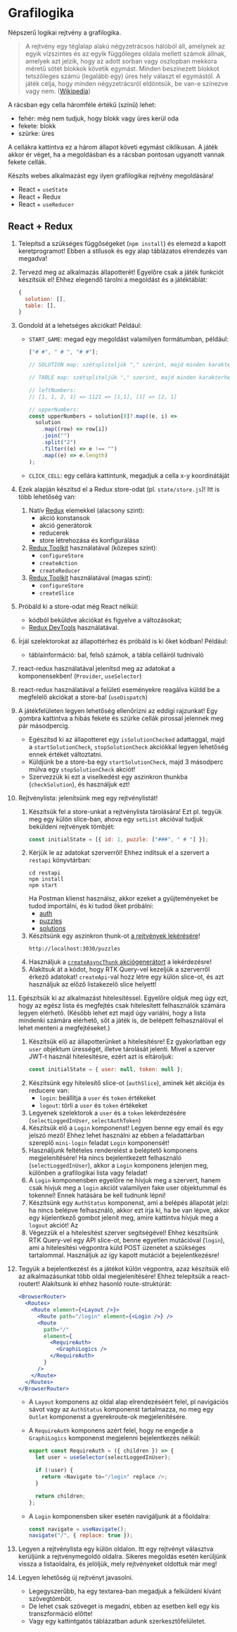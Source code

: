 # Grafilogika

Népszerű logikai rejtvény a grafilogika.

> A rejtvény egy téglalap alakú négyzetrácsos hálóból áll, amelynek az egyik vízszintes és az egyik függőleges oldala mellett számok állnak, amelyek azt jelzik, hogy az adott sorban vagy oszlopban mekkora méretű sötét blokkok követik egymást. Minden beszínezett blokkot tetszőleges számú (legalább egy) üres hely választ el egymástól. A játék célja, hogy minden négyzetrácsról eldöntsük, be van-e színezve vagy nem. ([Wikipedia](https://hu.wikipedia.org/wiki/Grafilogika))

A rácsban egy cella háromféle értékű (színű) lehet:

- fehér: még nem tudjuk, hogy blokk vagy üres kerül oda
- fekete: blokk
- szürke: üres

A cellákra kattintva ez a három állapot követi egymást ciklikusan. A játék akkor ér véget, ha a megoldásban és a rácsban pontosan ugyanott vannak fekete cellák.

Készíts webes alkalmazást egy ilyen grafilogikai rejtvény megoldására!

- React + `useState`
- React + Redux
- React + `useReducer`

## React + Redux

1. Telepítsd a szükséges függőségeket (`npm install`) és elemezd a kapott keretprogramot! Ebben a stílusok és egy alap táblázatos elrendezés van megadva!
2. Tervezd meg az alkalmazás állapotterét! Egyelőre csak a játék funkciót készítsük el! Ehhez elegendő tárolni a megoldást és a játéktáblát:
   ```js
   {
     solution: [],
     table: [],
   }
   ```
3. Gondold át a lehetséges akciókat! Például:

   - `START_GAME`: megad egy megoldást valamilyen formátumban, például:

     ```js
     ["# #", " # ", "# #"];

     // SOLUTION map: szétspliteljük "," szerint, majd minden karakterhez - map: hozzámappelünk egy színt

     // TABLE map: szétspliteljük "," szerint, majd minden karakterhez "FEHÉR"

     // leftNumbers:
     // [1, 1, 2, 1] => 1121 => [1,1], [1] => [2, 1]

     // upperNumbers:
     const upperNumbers = solution[0]?.map((e, i) =>
       solution
         .map((row) => row[i])
         .join("")
         .split("2")
         .filter((e) => e !== "")
         .map((e) => e.length)
     );
     ```

   - `CLICK_CELL`: egy cellára kattintunk, megadjuk a cella x-y koordinátáját

4. Ezek alapján készítsd el a Redux store-odat (pl. `state/store.js`)! Itt is több lehetőség van:
   1. Natív [Redux](https://redux.js.org/) elemekkel (alacsony szint):
      - akció konstansok
      - akció generátorok
      - reducerek
      - store létrehozása és konfigurálása
   2. [Redux Toolkit](https://redux-toolkit.js.org/) használatával (közepes szint):
      - `configureStore`
      - `createAction`
      - `createReducer`
   3. [Redux Toolkit](https://redux-toolkit.js.org/) használatával (magas szint):
      - `configureStore`
      - `createSlice`
5. Próbáld ki a store-odat még React nélkül:
   - kódból beküldve akciókat és figyelve a változásokat;
   - [Redux DevTools](https://chrome.google.com/webstore/detail/redux-devtools/lmhkpmbekcpmknklioeibfkpmmfibljd) használatával.
6. Írjál szelektorokat az állapottérhez és próbáld is ki őket kódban! Például:
   - táblainformáció: bal, felső számok, a tábla celláiról tudnivaló
7. react-redux használatával jelenítsd meg az adatokat a komponensekben! (`Provider`, `useSelector`)
8. react-redux használatával a felületi eseményekre reagálva küldd be a megfelelő akciókat a store-ba! (`useDispatch`)
9. A játékfelületen legyen lehetőség ellenőrizni az eddigi rajzunkat! Egy gombra kattintva a hibás fekete és szürke cellák pirossal jelennek meg pár másodpercig.
   - Egészítsd ki az állapotteret egy `isSolutionChecked` adattaggal, majd a `startSolutionCheck`, `stopSolutionCheck` akciókkal legyen lehetőség ennek értékét változtatni.
   - Küldjünk be a store-ba egy `startSolutionCheck`, majd 3 másodperc múlva egy `stopSolutionCheck` akciót!
   - Szervezzük ki ezt a viselkedést egy aszinkron thunkba (`checkSolution`), és használjuk ezt!
10. Rejtvénylista: jelenítsünk meg egy rejtvénylistát!
    1. Készítsük fel a store-unkat a rejtvénylista tárolására! Ezt pl. tegyük meg egy külön slice-ban, ahova egy `setList` akcióval tudjuk beküldeni rejtvények tömbjét:
       ```js
       const initialState = [{ id: 1, puzzle: ["###", " # "] }];
       ```
    2. Kérjük le az adatokat szerverről! Ehhez indítsuk el a szervert a `restapi` könyvtárban:
       ```
       cd restapi
       npm install
       npm start
       ```
       Ha Postman klienst használsz, akkor ezeket a gyűjteményeket be tudod importálni, és ki tudod őket próbálni:
       - [auth](https://www.getpostman.com/collections/c5105b1b03067fc471ca)
       - [puzzles](https://www.getpostman.com/collections/416cb5f1dfd0cc84a933)
       - [solutions](https://www.getpostman.com/collections/79f5c29291445e796db4)
    3. Készítsünk egy aszinkron thunk-ot [a rejtvények lekérésére](http://localhost:3030/puzzles)!
       ```
       http://localhost:3030/puzzles
       ```
    4. Használjuk a [`createAsyncThunk` akciógenerátort](https://redux-toolkit.js.org/api/createAsyncThunk) a lekérdezésre!
    5. Alakítsuk át a kódot, hogy RTK Query-vel kezeljük a szerverről érkező adatokat! `createApi`-val hozz létre egy külön slice-ot, és azt használjuk az előző listakezelő slice helyett!
11. Egészítsük ki az alkalmazást hitelesítéssel. Egyelőre oldjuk meg úgy ezt, hogy az egész lista és megfejtés csak hitelesített felhasználók számára legyen elérhető. (Később lehet ezt majd úgy variálni, hogy a lista mindenki számára elérhető, sőt a játék is, de belépett felhasználóval el lehet menteni a megfejtéseket.)

    1. Készítsük elő az állapotterünket a hitelesítésre! Ez gyakorlatban egy `user` objektum ürességét, illetve tárolását jelenti. Mivel a szerver JWT-t használ hitelesítésre, ezért azt is eltároljuk:
       ```js
       const initialState = { user: null, token: null };
       ```
    2. Készítsünk egy hitelesítő slice-ot (`authSlice`), aminek két akciója és reducere van:
       - `login`: beállítja a `user` és `token` értékeket
       - `logout`: törli a `user` és `token` értékeket
    3. Legyenek szelektorok a `user` és a `token` lekérdezésére (`selectLoggedInUser`, `selectAuthToken`)
    4. Készítsük elő a `Login` komponenst! Legyen benne egy email és egy jelszó mező! Ehhez lehet használni az ebben a feladattárban szereplő `mini-login` feladat `Login` komponensét!
    5. Használjunk feltételes renderelést a beléptető komponens megjelenítésére! Ha nincs bejelentkezett felhasználó (`selectLoggedInUser`), akkor a `Login` komponens jelenjen meg, különben a grafilogikai lista vagy feladat!
    6. A `Login` komponensben egyelőre ne hívjuk meg a szervert, hanem csak hívjuk meg a `login` akciót valamilyen fake user objektummal és tokennel! Ennek hatására be kell tudnunk lépni!
    7. Készítsünk egy `AuthStatus` komponenst, ami a belépés állapotát jelzi: ha nincs belépve felhasználó, akkor ezt írja ki, ha be van lépve, akkor egy kijelentkező gombot jelenít meg, amire kattintva hívjuk meg a `logout` akciót! Az
    8. Végezzük el a hitelesítést szerver segítségével! Ehhez készítsünk RTK Query-vel egy API slice-ot, benne egyetlen mutációval (`login`), ami a hitelesítési végpontra küld POST üzenetet a szükséges tartalommal. Használjuk az így kapott mutációt a bejelentkezésre!

12. Tegyük a bejelentkezést és a játékot külön végpontra, azaz készítsük elő az alkalmazásunkat több oldal megjelenítésére! Ehhez telepítsük a react-routert! Alakítsunk ki ehhez hasonló route-struktúrát:

    ```jsx
    <BrowserRouter>
      <Routes>
        <Route element={<Layout />}>
          <Route path="/login" element={<Login />} />
          <Route
            path="/"
            element={
              <RequireAuth>
                <GraphiLogics />
              </RequireAuth>
            }
          />
        </Route>
      </Routes>
    </BrowserRouter>
    ```

    - A `Layout` komponens az oldal alap elrendezéséért felel, pl navigációs sávot vagy az `AuthStatus` komponenst tartalmazza, no meg egy `Outlet` komponenst a gyerekroute-ok megjelenítésére.
    - A `RequireAuth` komponens azért felel, hogy ne engedje a `GraphiLogics` komponenst megjelenni bejelentkezés nélkül:

      ```js
      export const RequireAuth = ({ children }) => {
        let user = useSelector(selectLoggedInUser);

        if (!user) {
          return <Navigate to="/login" replace />;
        }

        return children;
      };
      ```

    - A `Login` komponensben siker esetén navigáljunk át a főoldalra:
      ```js
      const navigate = useNavigate();
      navigate("/", { replace: true });
      ```

13. Legyen a rejtvénylista egy külön oldalon. Itt egy rejtvényt választva kerüljünk a rejtvénymegoldó oldalra. Sikeres megoldás esetén kerüljünk vissza a listaoldalra, és jelöljük, mely rejtvényeket oldottuk már meg!
14. Legyen lehetőség új rejtvényt javasolni.
    - Legegyszerűbb, ha egy textarea-ban megadjuk a felküldeni kívánt szövegtömböt.
    - De lehet csak szöveget is megadni, ebben az esetben kell egy kis transzformáció előtte!
    - Vagy egy kattintgatós táblázatban adunk szerkesztőfelületet.
